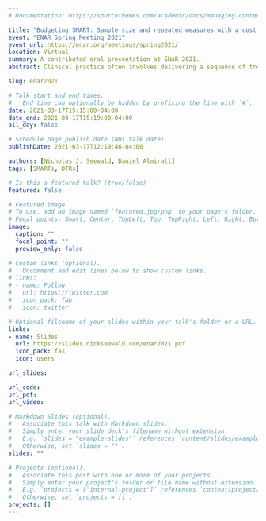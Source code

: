 ```yaml
---
# Documentation: https://sourcethemes.com/academic/docs/managing-content/

title: "Budgeting SMART: Sample size and repeated measures with a cost constraint in a longitudinal sequential, multiple-assignment randomized trial"
event: "ENAR Spring Meeting 2021"
event_url: https://enar.org/meetings/spring2021/
location: Virtual
summary: A contributed oral presentation at ENAR 2021.
abstract: Clinical practice often involves delivering a sequence of treatments which adapts to a patient’s changing needs. A dynamic treatment regimen (DTR) is a sequence of pre-specified decision rules which, based on a patient’s ongoing data, recommend interventions at multiple stages of treatment. The sequential, multiple-assignment randomized trial (SMART) is a tool which can be used in the development of a high-quality DTR. Often, SMARTs involve longitudinal outcomes collected over the course of the trial. An important consideration in the design of a longitudinal-outcome SMART, as with any trial, is both the sample size and number of measurement occasions. We develop sample size formulae for a common SMART design with a longitudinal outcome in which the primary aim is to compare, at end-of-study, two embedded DTRs which recommend different first-stage treatments. We discuss practical and statistical considerations in choosing between adding individuals or measurement occasions, subject to a fixed cost constraint, while respecting the unique features of a SMART, including modeling constraints and over/under-representation of sequences of treatment among participants.

slug: enar2021

# Talk start and end times.
#   End time can optionally be hidden by prefixing the line with `#`.
date: 2021-03-17T15:15:00-04:00
date_end: 2021-03-17T15:19:00-04:00
all_day: false

# Schedule page publish date (NOT talk date).
publishDate: 2021-03-17T12:19:46-04:00

authors: [Nicholas J. Seewald, Daniel Almirall]
tags: [SMARTs, DTRs]

# Is this a featured talk? (true/false)
featured: false

# Featured image
# To use, add an image named `featured.jpg/png` to your page's folder. 
# Focal points: Smart, Center, TopLeft, Top, TopRight, Left, Right, BottomLeft, Bottom, BottomRight.
image:
  caption: ""
  focal_point: ""
  preview_only: false

# Custom links (optional).
#   Uncomment and edit lines below to show custom links.
# links:
# - name: Follow
#   url: https://twitter.com
#   icon_pack: fab
#   icon: twitter

# Optional filename of your slides within your talk's folder or a URL.
links:
- name: Slides
  url: https://slides.nickseewald.com/enar2021.pdf
  icon_pack: fas
  icon: users

url_slides: 

url_code:
url_pdf:
url_video:

# Markdown Slides (optional).
#   Associate this talk with Markdown slides.
#   Simply enter your slide deck's filename without extension.
#   E.g. `slides = "example-slides"` references `content/slides/example-slides.md`.
#   Otherwise, set `slides = ""`.
slides: ""

# Projects (optional).
#   Associate this post with one or more of your projects.
#   Simply enter your project's folder or file name without extension.
#   E.g. `projects = ["internal-project"]` references `content/project/deep-learning/index.md`.
#   Otherwise, set `projects = []`.
projects: []
---
```

